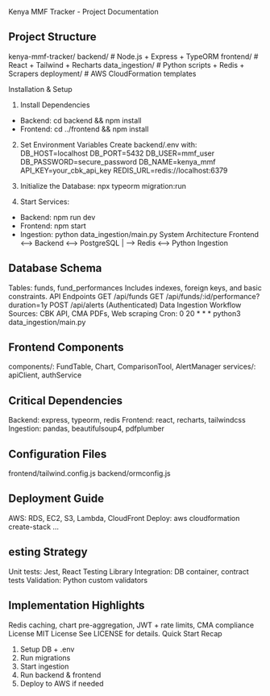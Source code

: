 Kenya MMF Tracker - Project Documentation

## Project Structure
kenya-mmf-tracker/
 backend/ # Node.js + Express + TypeORM
 frontend/ # React + Tailwind + Recharts
 data_ingestion/ # Python scripts + Redis + Scrapers
 deployment/ # AWS CloudFormation templates
 
Installation & Setup
1. Install Dependencies
- Backend: cd backend && npm install
- Frontend: cd ../frontend && npm install

2. Set Environment Variables
Create backend/.env with:
DB_HOST=localhost
DB_PORT=5432
DB_USER=mmf_user
DB_PASSWORD=secure_password
DB_NAME=kenya_mmf
API_KEY=your_cbk_api_key
REDIS_URL=redis://localhost:6379

3. Initialize the Database:
npx typeorm migration:run
4. Start Services:
- Backend: npm run dev
- Frontend: npm start
- Ingestion: python data_ingestion/main.py
 System Architecture
Frontend <--> Backend <--> PostgreSQL
 |
 --> Redis <--> Python Ingestion

## Database Schema
Tables: funds, fund_performances
Includes indexes, foreign keys, and basic constraints.
 API Endpoints
GET /api/funds
GET /api/funds/:id/performance?duration=1y
POST /api/alerts (Authenticated)
 Data Ingestion Workflow
Sources: CBK API, CMA PDFs, Web scraping
Cron: 0 20 * * * python3 data_ingestion/main.py

## Frontend Components
components/: FundTable, Chart, ComparisonTool, AlertManager
services/: apiClient, authService

## Critical Dependencies
Backend: express, typeorm, redis
Frontend: react, recharts, tailwindcss
Ingestion: pandas, beautifulsoup4, pdfplumber

## Configuration Files
frontend/tailwind.config.js
backend/ormconfig.js

## Deployment Guide
AWS: RDS, EC2, S3, Lambda, CloudFront
Deploy: aws cloudformation create-stack ...

## esting Strategy
Unit tests: Jest, React Testing Library
Integration: DB container, contract tests
Validation: Python custom validators

## Implementation Highlights
Redis caching, chart pre-aggregation, JWT + rate limits, CMA compliance
 License
MIT License See LICENSE for details.
 Quick Start Recap
1. Setup DB + .env
2. Run migrations
3. Start ingestion
4. Run backend & frontend
5. Deploy to AWS if needed